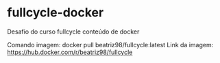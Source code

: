 # fullcycle-docker
Desafio do curso fullcycle conteúdo de docker

Comando imagem: docker pull beatriz98/fullcycle:latest
Link da imagem: https://hub.docker.com/r/beatriz98/fullcycle
